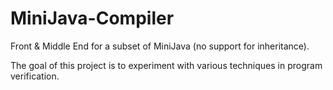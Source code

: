 # MiniJava-Compiler

Front & Middle End for a subset of MiniJava (no support for inheritance).

The goal of this project is to experiment with various techniques in program verification.
